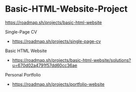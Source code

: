 # Basic-HTML-Website-Project

https://roadmap.sh/projects/basic-html-website

Single-Page CV
- https://roadmap.sh/projects/single-page-cv

Basic HTML Website
- https://roadmap.sh/projects/basic-html-website/solutions?u=670d02a4791f57dd60cc36ae

Personal Portfolio
- https://roadmap.sh/projects/portfolio-website

